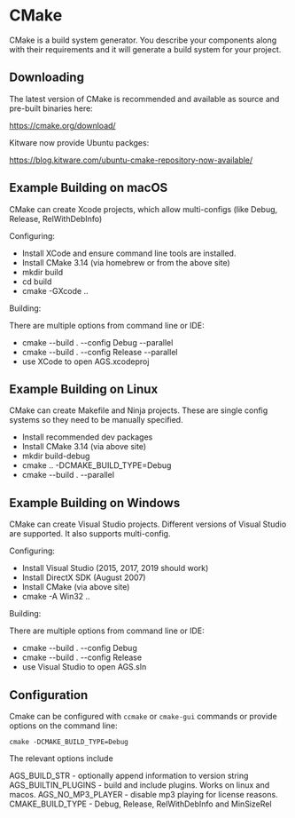 # CMake

CMake is a build system generator. You describe your components along with their requirements and it will generate a build system for your project.


## Downloading

The latest version of CMake is recommended and available as source and pre-built binaries here:

https://cmake.org/download/

Kitware now provide Ubuntu packges:

https://blog.kitware.com/ubuntu-cmake-repository-now-available/


## Example Building on macOS

CMake can create Xcode projects, which allow multi-configs (like Debug, Release, RelWithDebInfo)

Configuring:

 - Install XCode and ensure command line tools are installed.
 - Install CMake 3.14 (via homebrew or from the above site)
 - mkdir build
 - cd build
 - cmake -GXcode ..

Building:

There are multiple options from command line or IDE:

   - cmake --build . --config Debug --parallel
   - cmake --build . --config Release --parallel
   - use XCode to open AGS.xcodeproj


## Example Building on Linux

CMake can create Makefile and Ninja projects. These are single config systems so they need to be manually specified.

 - Install recommended dev packages
 - Install CMake 3.14 (via above site)
 - mkdir build-debug
 - cmake .. -DCMAKE_BUILD_TYPE=Debug
 - cmake --build . --parallel


## Example Building on Windows

CMake can create Visual Studio projects. Different versions of Visual Studio are supported. It also supports multi-config.

Configuring:

 - Install Visual Studio (2015, 2017, 2019 should work)
 - Install DirectX SDK (August 2007)
 - Install CMake (via above site)
 - cmake -A Win32 ..

Building:

There are multiple options from command line or IDE:

 - cmake --build . --config Debug
 - cmake --build . --config Release
 - use Visual Studio to open AGS.sln


## Configuration

Cmake can be configured with `ccmake` or `cmake-gui` commands or provide options on the command line:

    cmake -DCMAKE_BUILD_TYPE=Debug

The relevant options include

 AGS_BUILD_STR - optionally append information to version string
 AGS_BUILTIN_PLUGINS - build and include plugins. Works on linux and macos.
 AGS_NO_MP3_PLAYER - disable mp3 playing for license reasons.
 CMAKE_BUILD_TYPE - Debug, Release, RelWithDebInfo and MinSizeRel

